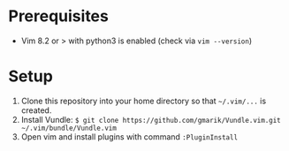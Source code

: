 # Prerequisites
* Vim 8.2 or > with python3 is enabled (check via `vim --version`)

# Setup
1. Clone this repository into your home directory so that `~/.vim/...` is created.
1. Install Vundle: `$ git clone https://github.com/gmarik/Vundle.vim.git ~/.vim/bundle/Vundle.vim`
1. Open vim and install plugins with command `:PluginInstall`
 
